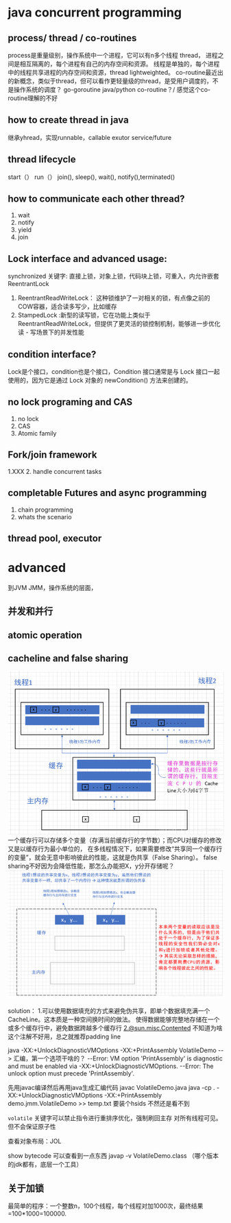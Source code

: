 # java concurrent programming 
## process/ thread / co-routines
process是重量级别，操作系统中一个进程，它可以有n多个线程 thread，
进程之间是相互隔离的，每个进程有自己的内存空间和资源。
线程是单独的，每个进程中的线程共享进程的内存空间和资源，thread lightweighted。
co-routine最近出的新概念，类似于thread，但可以看作更轻量级的thread，是受用户调度的，不是操作系统的调度？
go-goroutine
java/python  co-routine？/
感觉这个co-routine理解的不好

## how to create thread in java 
继承yhread，实现runnable，callable
exutor service/future

## thread lifecycle
start（） run（） join(), sleep(), wait(), notify(),terminated()

## how to communicate each other thread?
1. wait
2. notify
3. yield
4. join

## Lock interface and advanced usage:
synchronized 关键字: 直接上锁，对象上锁，代码块上锁，可重入，内允许嵌套
ReentrantLock
1. ReentrantReadWriteLock： 这种锁维护了一对相关的锁，有点像之前的COW容器，适合读多写少，比如缓存
2. StampedLock :新型的读写锁，它在功能上类似于ReentrantReadWriteLock，但提供了更灵活的锁控制机制，能够进一步优化读 - 写场景下的并发性能

## condition interface?
Lock是个接口，condition也是个接口，Condition 接口通常是与 Lock 接口一起使用的，因为它是通过 Lock 对象的 newCondition() 方法来创建的。



## no lock programing and CAS
1. no lock
2. CAS
3. Atomic family 

## Fork/join framework
1.XXX
2. handle concurrent tasks

## completable Futures and async programming
1. chain programming 
2. whats the scenario


## thread pool, executor 



# advanced
到JVM JMM，操作系统的层面，
## 并发和并行
## atomic operation
## cacheline and false sharing
![img.png](src%2Fmain%2Fresources%2Fimg.png)
一个缓存行可以存储多个变量（存满当前缓存行的字节数）；而CPU对缓存的修改又是以缓存行为最小单位的，
在多线程情况下，如果需要修改“共享同一个缓存行的变量”，就会无意中影响彼此的性能，这就是伪共享（False Sharing）。
false sharing不好因为会降低性能，那怎么办能把X，y分开存储呢？
![img_1.png](src%2Fmain%2Fresources%2Fimg_1.png)

solution：
1.可以使用数据填充的方式来避免伪共享，即单个数据填充满一个CacheLine。这本质是一种空间换时间的做法。
  使得数据能够完整地存储在一个或多个缓存行中，避免数据跨越多个缓存行
2.@sun.misc.Contented  不知道为啥这个注解不好用，总之就推荐padding line

java -XX:+UnlockDiagnosticVMOptions -XX:+PrintAssembly VolatileDemo --> 汇编，第一个选项干啥的？
--Error: VM option 'PrintAssembly' is diagnostic and must be enabled via -XX:+UnlockDiagnosticVMOptions.
--Error: The unlock option must precede 'PrintAssembly'.

先用javac编译然后再用java生成汇编代码
javac VolatileDemo.java
java -cp . -XX:+UnlockDiagnosticVMOptions -XX:+PrintAssembly demo.jmm.VolatileDemo >> temp.txt
要装个hsids 不然还是看不到

`volatile` 关键字可以禁止指令进行重排序优化，强制刷回主存 对所有线程可见。但不会保证原子性

查看对象布局：JOL

show bytecode 可以查看到一点东西
javap -v VolatileDemo.class （哪个版本的jdk都有，底层一个工具）

## 关于加锁
最简单的程序：一个整数n，100个线程，每个线程对加1000次，最终结果=100*1000=100000.
